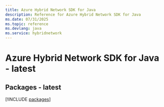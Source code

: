 ```yaml
---
title: Azure Hybrid Network SDK for Java
description: Reference for Azure Hybrid Network SDK for Java
ms.date: 07/31/2025
ms.topic: reference
ms.devlang: java
ms.service: hybridnetwork
---
```

# Azure Hybrid Network SDK for Java - latest
## Packages - latest
[!INCLUDE [packages](hybrid-network-index.md)]